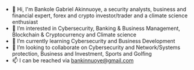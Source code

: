 - 👋 Hi, I'm Bankole Gabriel Akinnuoye, a security analysts, business and financial expert, forex and crypto investor/trader and a climate science enthusiast
- 👀 I’m interested in Cybersecurity, Banking & Business Management, Blockchain & Cryptocurrency and Climate science
- 🌱 I’m currently learning Cybersecurity and Business Development
- 💞️ I’m looking to collaborate on Cybersecurity and Network/Systems protection, Business and Investment, Sports and Golfing 
- 📫 I can be reached via bankinnuoye@gmail.com

<!---
Akinnuoyeb/Akinnuoyeb is a ✨ special ✨ repository because its `README.md` (this file) appears on your GitHub profile.
You can click the Preview link to take a look at your changes.
--->
